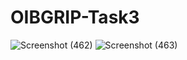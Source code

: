# OIBGRIP-Task3
![Screenshot (462)](https://user-images.githubusercontent.com/84002511/166100654-aa5fd3c6-232f-418a-aa2f-d787b5b2f470.png)
![Screenshot (463)](https://user-images.githubusercontent.com/84002511/166100659-d1243486-b56a-4e2f-9a25-29918f7465e5.png)
